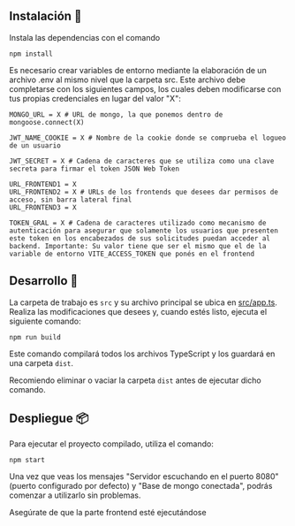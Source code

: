 ## Instalación 🔧
Instala las dependencias con el comando

```
npm install
```

Es necesario crear variables de entorno mediante la elaboración de un archivo .env al mismo nivel que la carpeta src. Este archivo debe completarse con los siguientes campos, los cuales deben modificarse con tus propias credenciales en lugar del valor "X":

```env
MONGO_URL = X # URL de mongo, la que ponemos dentro de mongoose.connect(X)

JWT_NAME_COOKIE = X # Nombre de la cookie donde se comprueba el logueo de un usuario

JWT_SECRET = X # Cadena de caracteres que se utiliza como una clave secreta para firmar el token JSON Web Token

URL_FRONTEND1 = X
URL_FRONTEND2 = X # URLs de los frontends que desees dar permisos de acceso, sin barra lateral final
URL_FRONTEND3 = X

TOKEN_GRAL = X # Cadena de caracteres utilizado como mecanismo de autenticación para asegurar que solamente los usuarios que presenten este token en los encabezados de sus solicitudes puedan acceder al backend. Importante: Su valor tiene que ser el mismo que el de la variable de entorno VITE_ACCESS_TOKEN que ponés en el frontend
```

## Desarrollo 👷

La carpeta de trabajo es `src` y su archivo principal se ubica en [src/app.ts](src/app.ts). Realiza las modificaciones que desees y, cuando estés listo, ejecuta el siguiente comando:

```
npm run build
```

Este comando compilará todos los archivos TypeScript y los guardará en una carpeta `dist`.

Recomiendo eliminar o vaciar la carpeta `dist` antes de ejecutar dicho comando.

## Despliegue 📦

Para ejecutar el proyecto compilado, utiliza el comando:

```
npm start
```

Una vez que veas los mensajes "Servidor escuchando en el puerto 8080" (puerto configurado por defecto) y "Base de mongo conectada", podrás comenzar a utilizarlo sin problemas.

Asegúrate de que la parte frontend esté ejecutándose